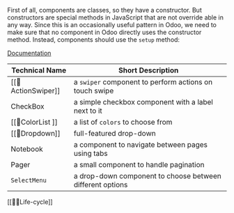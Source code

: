 First of all, components are classes, so they have a constructor.
But constructors are special methods in JavaScript that are not override able in any way.
Since this is an occasionally useful pattern in Odoo, we need to make sure that no component in Odoo directly uses the constructor method. 
Instead, components should use the `setup` method:

[Documentation](https://www.odoo.com/documentation/master/developer/reference/frontend/owl_components.html)

| Technical Name | Short Description                                        |
|----------------|----------------------------------------------------------|
| [[🦉ActionSwiper]]   | a `swiper` component to perform actions on touch swipe     |
| CheckBox       | a simple checkbox component with a label next to it      |
| [[🦉ColorList ]]     | a list of `colors` to choose from                          |
| [[🦉Dropdown]]       | full-featured drop-down                                   |
| Notebook       | a component to navigate between pages using tabs         |
| Pager          | a small component to handle pagination                   |
| `SelectMenu`     | a drop-down component to choose between different options |


[[🦉🧰Life-cycle]]

